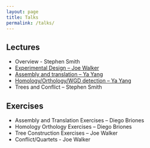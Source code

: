 ```yaml
---
layout: page
title: Talks
permalink: /talks/
---
```


## Lectures
 - Overview - Stephen Smith
 - [Experimental Design – Joe Walker](assets/talks/ExperimentalDesign.pdf)
 - [Assembly and translation – Ya Yang](assets/talks/seq_processing_Yang.pdf)
 - [Homology/Orthology/WGD detection – Ya Yang](assets/talks/homology_orthology_Yang.pdf)
 - Trees and Conflict – Stephen Smith

## Exercises
 - Assembly and Translation Exercises – Diego Briones
 - Homology Orthology Exercises – Diego Briones
 - Tree Construction Exercises – Joe Walker
 - Conflict/Quartets - Joe Walker

